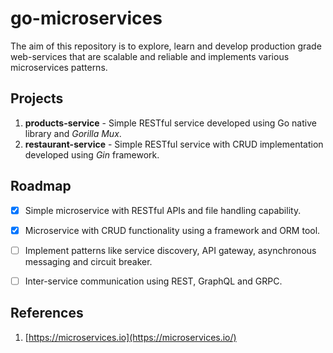 # go-microservices

The aim of this repository is to explore, learn and develop production grade web-services that are scalable and reliable and implements various microservices patterns.

## Projects

1. **products-service** - Simple RESTful service developed using Go native library and *Gorilla Mux*.
2. **restaurant-service** - Simple RESTful service with CRUD implementation developed using *Gin* framework.

## Roadmap

* [X] Simple microservice with RESTful APIs and file handling capability.
* [X] Microservice with CRUD functionality using a framework and ORM tool.
* [ ] Implement patterns like service discovery, API gateway, asynchronous messaging and circuit breaker.
* [ ] Inter-service communication using REST, GraphQL and GRPC.
  

## References

1. [https://microservices.io](https://microservices.io/)